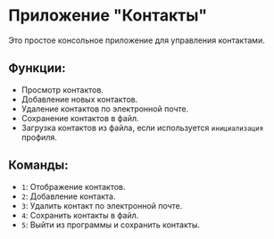 # Приложение "Контакты"

Это простое консольное приложение для управления контактами.

## Функции:
- Просмотр контактов.
- Добавление новых контактов.
- Удаление контактов по электронной почте.
- Сохранение контактов в файл.
- Загрузка контактов из файла, если используется `инициализация` профиля.

## Команды:
- `1`: Отображение контактов.
- `2`: Добавление контакта.
- `3`: Удалить контакт по электронной почте.
- `4`: Сохранить контакты в файл.
- `5`: Выйти из программы и сохранить контакты.
